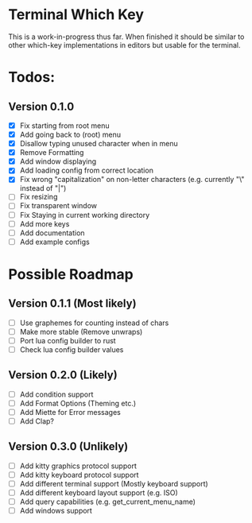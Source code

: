 # Terminal Which Key

This is a work-in-progress thus far.
When finished it should be similar to other which-key implementations in editors but usable for the terminal.

# Todos:

## Version 0.1.0

- [x] Fix starting from root menu
- [x] Add going back to (root) menu
- [x] Disallow typing unused character when in menu
- [x] Remove Formatting
- [x] Add window displaying
- [x] Add loading config from correct location
- [x] Fix wrong "capitalization" on non-letter characters (e.g. currently "\\" instead of "|")
- [ ] Fix resizing
- [ ] Fix transparent window
- [ ] Fix Staying in current working directory
- [ ] Add more keys
- [ ] Add documentation
- [ ] Add example configs

# Possible Roadmap

## Version 0.1.1 (Most likely)

- [ ] Use graphemes for counting instead of chars
- [ ] Make more stable (Remove unwraps)
- [ ] Port lua config builder to rust
- [ ] Check lua config builder values

## Version 0.2.0 (Likely)

- [ ] Add condition support
- [ ] Add Format Options (Theming etc.)
- [ ] Add Miette for Error messages
- [ ] Add Clap?

## Version 0.3.0 (Unlikely)

- [ ] Add kitty graphics protocol support
- [ ] Add kitty keyboard protocol support
- [ ] Add different terminal support (Mostly keyboard support)
- [ ] Add different keyboard layout support (e.g. ISO)
- [ ] Add query capabilities (e.g. get_current_menu_name)
- [ ] Add windows support
